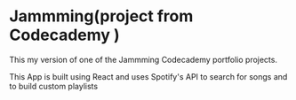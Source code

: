 # Jammming(project from Codecademy )

This my version of one of the Jammming Codecademy portfolio projects.

This App is built using React and uses Spotify's API to search for songs and to build custom playlists  
